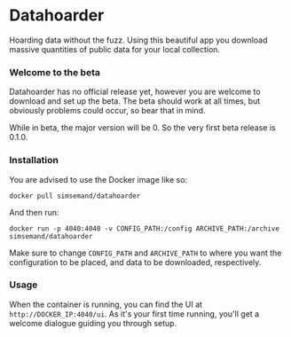 # Datahoarder
Hoarding data without the fuzz. Using this beautiful app you download massive quantities of public data for your local collection.

### Welcome to the beta
Datahoarder has no official release yet, however you are welcome to download and set up the beta. The beta should work at all times, but obviously problems could occur, so bear that in mind.

While in beta, the major version will be 0. So the very first beta release is 0.1.0.

### Installation
You are advised to use the Docker image like so:
```
docker pull simsemand/datahoarder
```
And then run:
```
docker run -p 4040:4040 -v CONFIG_PATH:/config ARCHIVE_PATH:/archive simsemand/datahoarder
```
Make sure to change `CONFIG_PATH` and `ARCHIVE_PATH` to where you want the configuration to be placed, and data to be downloaded, respectively.

### Usage
When the container is running, you can find the UI at `http://DOCKER_IP:4040/ui`. As it's your first time running, you'll get a welcome dialogue guiding you through setup. 

